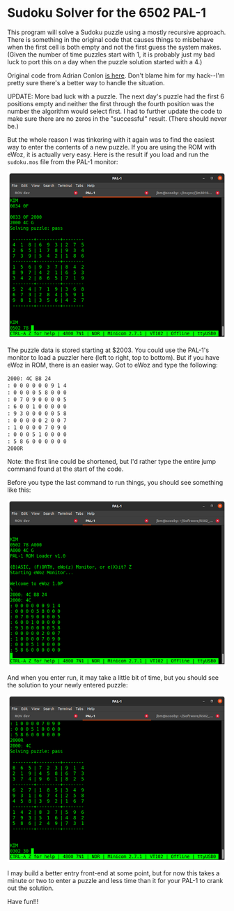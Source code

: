 # Sudoku Solver for the 6502 PAL-1

This program will solve a Sudoku puzzle using a mostly recursive approach. There is something in the original code that causes things to misbehave when the first cell is both empty and not the first guess the system makes. (Given the number of time puzzles start with 1, it is probably just my bad luck to port this on a day when the puzzle solution started with a 4.)

Original code from Adrian Conlon [is here](https://github.com/MoleskiCoder/6502_sudoku). Don't blame him for my hack--I'm pretty sure there's a better way to handle the situation.

UPDATE: More bad luck with a puzzle. The next day's puzzle had the first 6 positions empty and neither the first through the fourth position was the number the algorithm would select first. I had to further update the code to make sure there are no zeros in the "successful" result. (There should never be.)

But the whole reason I was tinkering with it again was to find the easiest way to enter the contents of a new puzzle. If you are using the ROM with eWoz, it is actually very easy. Here is the result if you load and run the `sudoku.mos` file from the PAL-1 monitor:

![Default Puzzle](https://github.com/w4jbm/PAL-1-6502-SBC/raw/main/sudoku/Screenshot%20from%202021-05-30%2014-16-11.png)

The puzzle data is stored starting at $2003. You could use the PAL-1's monitor to load a puzzler here (left to right, top to bottom). But if you have eWoz in ROM, there is an easier way. Got to eWoz and type the following:

```
2000: 4C B8 24
: 0 0 0 0 0 0 9 1 4
: 0 0 0 0 5 8 0 0 0
: 0 7 0 9 0 0 0 0 5
: 6 0 0 1 0 0 0 0 0
: 9 3 0 0 0 0 0 5 8
: 0 0 0 0 0 2 0 0 7
: 1 0 0 0 0 7 0 9 0
: 0 0 0 5 1 0 0 0 0
: 5 8 6 0 0 0 0 0 0
2000R
```

Note: the first line could be shortened, but I'd rather type the entire jump command found at the start of the code.

Before you type the last command to run things, you should see something like this:

![Load a New Puzzle](https://github.com/w4jbm/PAL-1-6502-SBC/raw/main/sudoku/Screenshot%20from%202021-05-30%2014-36-46.png)

And when you enter run, it may take a little bit of time, but you should see the solution to your newly entered puzzle:

![New Puzzle Solution](https://github.com/w4jbm/PAL-1-6502-SBC/raw/main/sudoku/Screenshot%20from%202021-05-30%2014-37-41.png)

I may build a better entry front-end at some point, but for now this takes a minute or two to enter a puzzle and less time than it for your PAL-1 to crank out the solution.

Have fun!!!
